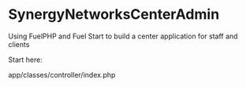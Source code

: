 SynergyNetworksCenterAdmin
==========================

Using FuelPHP and Fuel Start to build a center application for staff and clients


Start here:

  app/classes/controller/index.php 
  
  
